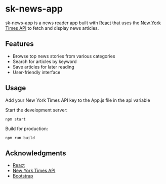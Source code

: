 # sk-news-app

sk-news-app is a news reader app built with [React](https://reactjs.org/) that uses the [New York Times API](https://developer.nytimes.com/) to fetch and display news articles.

## Features
- Browse top news stories from various categories 
- Search for articles by keyword
- Save articles for later reading
- User-friendly interface


## Usage
Add your New York Times API key to the App.js file in the api variable

Start the development server:
```
npm start
```
Build for production:

```
npm run build
```


## Acknowledgments
- [React](https://reactjs.org/)
- [New York Times API](https://developer.nytimes.com/)
- [Bootstrap](https://getbootstrap.com/)

